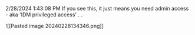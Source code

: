 2/28/2024 1:43:08 PM
If you see this, it just means you need admin access - aka 'IDM privileged access' . .

![[Pasted image 20240228134346.png]]